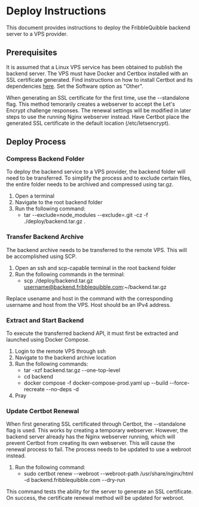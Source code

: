 # Deploy Instructions

This document provides instructions to deploy the FribbleQuibble backend server to a VPS provider.

## Prerequisites

It is assumed that a Linux VPS service has been obtained to publish the backend server. The VPS must have Docker and Certbox installed with an SSL certificate generated. Find instructions on how to install Certbot and its dependencies [here](https://certbot.eff.org/). Set the Software option as "Other".

When generating an SSL certificate for the first time, use the --standalone flag. This method temorarily creates a webserver to accept the Let's Encrypt challenge responses. The renewal settings will be modified in later steps to use the running Nginx webserver instead. Have Certbot place the generated SSL certificate in the default location (/etc/letsencrypt).

## Deploy Process

### Compress Backend Folder

To deploy the backend service to a VPS provider, the backend folder will need to be transferred. To simplify the process and to exclude certain files, the entire folder needs to be archived and compressed using tar.gz.

1. Open a terminal
2. Navigate to the root backend folder
3. Run the following command:
   - tar --exclude=node_modules --exclude=.git -cz -f ./deploy/backend.tar.gz .

### Transfer Backend Archive

The backend archive needs to be transferred to the remote VPS. This will be accomplished using SCP.

1. Open an ssh and scp-capable terminal in the root backend folder
2. Run the following commands in the terminal:
   - scp ./deploy/backend.tar.gz username@backend.fribblequibble.com:~/backend.tar.gz

Replace usename and host in the command with the corresponding username and host from the VPS. Host should be an IPv4 address.

### Extract and Start Backend

To execute the transferred backend API, it must first be extracted and launched using Docker Compose.

1. Login to the remote VPS through ssh
2. Navigate to the backend archive location
3. Run the following commands:
   - tar -xzf backend.tar.gz --one-top-level
   - cd backend
   - docker compose -f docker-compose-prod.yaml up --build --force-recreate --no-deps -d
4. Pray

### Update Certbot Renewal

When first generating SSL certificated through Certbot, the --standalone flag is used. This works by creating a temporary webserver. However, the backend server already has the Nginx webserver running, which will prevent Certbot from creating its own webserver. This will cause the renewal process to fail. The process needs to be updated to use a webroot instead.

1. Run the following command:
   - sudo certbot renew --webroot --webroot-path /usr/share/nginx/html -d backend.fribblequibble.com --dry-run

This command tests the ability for the server to generate an SSL certificate. On success, the certificate renewal method will be updated for webroot.
